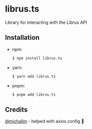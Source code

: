 # librus.ts
Library for interacting with the Librus API

## Installation
* npm:
  ```bash
  $ npm install librus.ts
  ```
* yarn:
  ```bash
  $ yarn add librus.ts
  ```
* pnpm:
  ```bash
  $ pnpm add librus.ts
  ```

## Credits
[@michallm](https://github.com/michallm) - helped with axios config 💖